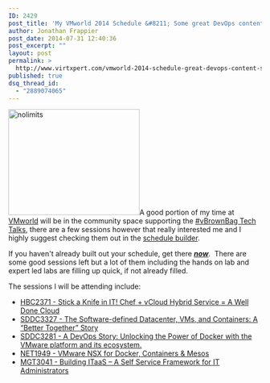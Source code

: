 ```yaml
---
ID: 2429
post_title: 'My VMworld 2014 Schedule &#8211; Some great DevOps content still open!'
author: Jonathan Frappier
post_date: 2014-07-31 12:40:36
post_excerpt: ""
layout: post
permalink: >
  http://www.virtxpert.com/vmworld-2014-schedule-great-devops-content-still-open/
published: true
dsq_thread_id:
  - "2889074065"
---
```

<a href="http://www.virtxpert.com/wp-content/uploads/2014/07/nolimits.png"><img class="alignleft size-full wp-image-2430" src="http://www.virtxpert.com/wp-content/uploads/2014/07/nolimits.png" alt="nolimits" width="261" height="210" /></a>A good portion of my time at <a href="http://www.vmworld.com/index.jspa?src=vmw_so_vex_jfrap_202" target="_blank">VMworld</a> will be in the community space supporting the <a href="http://professionalvmware.com" target="_blank">#vBrownBag Tech Talks</a>, there are a few sessions however that really interested me and I highly suggest checking them out in the <a href="https://www.vmworld.com/schedulebuilder-login.jspa?src=vmw_so_vex_jfrap_202" target="_blank">schedule builder</a>.

If you haven't already built out your schedule, get there <em><strong><a href="https://www.vmworld.com/schedulebuilder-login.jspa?src=vmw_so_vex_jfrap_202" target="_blank">now</a></strong></em>.  There are some good sessions left but a lot of them including the hands on lab and expert led labs are filling up quick, if not already filled.

The sessions I will be attending include:
<ul>
	<li><a href="https://vmworld2014.activeevents.com/connect/sessionDetail.ww?SESSION_ID=2371&amp;tclass=popup#.U9ptke2KlxM?src=vmw_so_vex_jfrap_202" target="_blank">HBC2371 - Stick a Knife in IT! Chef + vCloud Hybrid Service = A Well Done Cloud</a></li>
	<li><a href="https://vmworld2014.activeevents.com/connect/sessionDetail.ww?SESSION_ID=3327?src=vmw_so_vex_jfrap_202" target="_blank">SDDC3327 - The Software-defined Datacenter, VMs, and Containers: A “Better Together” Story</a></li>
	<li><a href="https://vmworld2014.activeevents.com/connect/sessionDetail.ww?SESSION_ID=3281&amp;tclass=popup#.U9pt1r1KPzE?src=vmw_so_vex_jfrap_202" target="_blank">SDDC3281 - A DevOps Story: Unlocking the Power of Docker with the VMware platform and its ecosystem.</a></li>
	<li><a href="https://vmworld2014.activeevents.com/connect/sessionDetail.ww?SESSION_ID=1949&amp;tclass?src=vmw_so_vex_jfrap_202" target="_blank">NET1949 - VMware NSX for Docker, Containers &amp; Mesos</a></li>
	<li><a href="https://vmworld2014.activeevents.com/connect/sessionDetail.ww?SESSION_ID=3041?src=vmw_so_vex_jfrap_202" target="_blank">MGT3041 - Building ITaaS – A Self Service Framework for IT Administrators</a></li>
</ul>